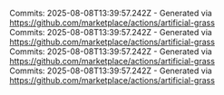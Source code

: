Commits: 2025-08-08T13:39:57.242Z - Generated via https://github.com/marketplace/actions/artificial-grass
<br>
Commits: 2025-08-08T13:39:57.242Z - Generated via https://github.com/marketplace/actions/artificial-grass
<br>
Commits: 2025-08-08T13:39:57.242Z - Generated via https://github.com/marketplace/actions/artificial-grass
<br>
Commits: 2025-08-08T13:39:57.242Z - Generated via https://github.com/marketplace/actions/artificial-grass
<br>
